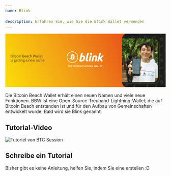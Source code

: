 ```yaml
---
name: Blink

description: Erfahren Sie, wie Sie die Blink Wallet verwenden
---
```


![cover](assets/cover.jpeg)

Die Bitcoin Beach Wallet erhält einen neuen Namen und viele neue Funktionen. BBW ist eine Open-Source-Treuhand-Lightning-Wallet, die auf Bitcoin Beach entstanden ist und für den Aufbau von Gemeinschaften entwickelt wurde. Bald wird sie Blink genannt.

## Tutorial-Video

![Tutoriel von BTC Session](https://youtu.be/q3QwxCd1EZE)

## Schreibe ein Tutorial

Bisher gibt es keine Anleitung, helfen Sie, indem Sie eine erstellen :D
